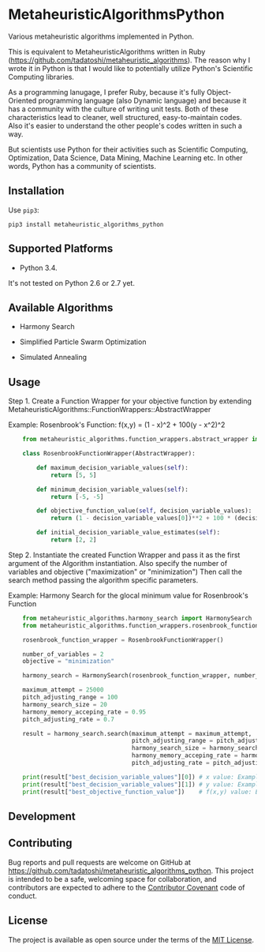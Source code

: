# MetaheuristicAlgorithmsPython

Various metaheuristic algorithms implemented in Python.

This is equivalent to MetaheuristicAlgorithms written in Ruby (https://github.com/tadatoshi/metaheuristic_algorithms). The reason why I wrote it in Python is that I would like to potentially utilize Python's Scientific Computing libraries. 

As a programming lanugage, I prefer Ruby, because it's fully Object-Oriented programming language (also Dynamic language) and because it has a community with the culture of writing unit tests. Both of these characteristics lead to cleaner, well structured, easy-to-maintain codes. Also it's easier to understand the other people's codes written in such a way. 

But scientists use Python for their activities such as Scientific Computing, Optimization, Data Science, Data Mining, Machine Learning etc. In other words, Python has a community of scientists.  

## Installation

Use ``pip3``:

```
pip3 install metaheuristic_algorithms_python
```

## Supported Platforms

* Python 3.4. 

It's not tested on Python 2.6 or 2.7 yet. 

## Available Algorithms

* Harmony Search

* Simplified Particle Swarm Optimization

* Simulated Annealing

## Usage

Step 1. Create a Function Wrapper for your objective function by extending MetaheuristicAlgorithms::FunctionWrappers::AbstractWrapper

   Example: Rosenbrook's Function: f(x,y) = (1 - x)^2 + 100(y - x^2)^2

```python
    from metaheuristic_algorithms.function_wrappers.abstract_wrapper import AbstractWrapper

    class RosenbrookFunctionWrapper(AbstractWrapper):

        def maximum_decision_variable_values(self):
            return [5, 5]

        def minimum_decision_variable_values(self):
            return [-5, -5]

        def objective_function_value(self, decision_variable_values):
            return (1 - decision_variable_values[0])**2 + 100 * (decision_variable_values[1] - decision_variable_values[0]**2)**2

        def initial_decision_variable_value_estimates(self):
            return [2, 2]
```

Step 2. Instantiate the created Function Wrapper and pass it as the first argument of the Algorithm instantiation. 
        Also specify the number of variables and objective ("maximization" or "minimization")
        Then call the search method passing the algorithm specific parameters. 

   Example: Harmony Search for the glocal minimum value for Rosenbrook's Function

```python
    from metaheuristic_algorithms.harmony_search import HarmonySearch
    from metaheuristic_algorithms.function_wrappers.rosenbrook_function_wrapper import RosenbrookFunctionWrapper

    rosenbrook_function_wrapper = RosenbrookFunctionWrapper()

    number_of_variables = 2
    objective = "minimization"

    harmony_search = HarmonySearch(rosenbrook_function_wrapper, number_of_variables, objective)

    maximum_attempt = 25000
    pitch_adjusting_range = 100
    harmony_search_size = 20
    harmony_memory_acceping_rate = 0.95
    pitch_adjusting_rate = 0.7

    result = harmony_search.search(maximum_attempt = maximum_attempt, 
                                   pitch_adjusting_range = pitch_adjusting_range, 
                                   harmony_search_size = harmony_search_size, 
                                   harmony_memory_acceping_rate = harmony_memory_acceping_rate, 
                                   pitch_adjusting_rate = pitch_adjusting_rate)

    print(result["best_decision_variable_values"][0]) # x value: Example: 1.0112
    print(result["best_decision_variable_values"][1]) # y value: Example: 0.9988
    print(result["best_objective_function_value"])    # f(x,y) value: Example: 0.0563    
```

## Development



## Contributing

Bug reports and pull requests are welcome on GitHub at https://github.com/tadatoshi/metaheuristic_algorithms_python. This project is intended to be a safe, welcoming space for collaboration, and contributors are expected to adhere to the [Contributor Covenant](contributor-covenant.org) code of conduct.


## License

The project is available as open source under the terms of the [MIT License](http://opensource.org/licenses/MIT).

